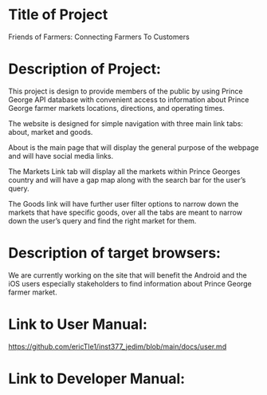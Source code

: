 # Title of Project
Friends of Farmers: Connecting Farmers To Customers 

# Description of Project: 
This project is design to provide members of the public by using Prince George API database 
with convenient access to information about Prince George farmer markets 
locations, directions, and operating times.

The website is designed for simple navigation with three main link tabs: about, market and goods.

About is the main page that will display the general purpose of the webpage and will have social media links.

The Markets Link tab will display all the markets within Prince Georges country and will have a gap map along with the search bar for the user’s query.

The Goods link will have further user filter options to narrow down the markets that have specific goods, over all the tabs are meant to narrow down the user’s query and find the right market for them.



# Description of target browsers:
We are currently working on the site that will benefit the 
Android and the iOS users especially stakeholders to find information about Prince George
farmer market.

# Link to User Manual:
https://github.com/ericTle1/inst377_jedim/blob/main/docs/user.md

# Link to Developer Manual:
